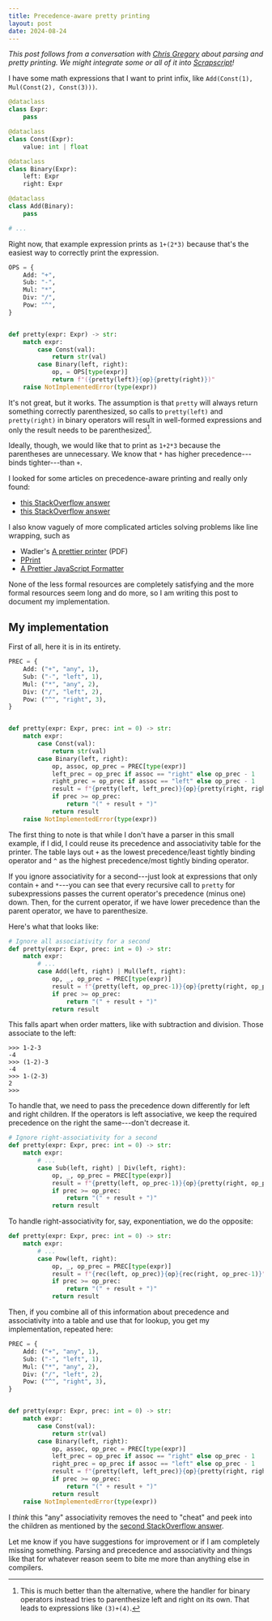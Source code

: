```yaml
---
title: Precedence-aware pretty printing
layout: post
date: 2024-08-24
---
```


*This post follows from a conversation with [Chris
Gregory](https://www.chrisgregory.me/) about parsing and pretty printing. We
might integrate some or all of it into
[Scrapscript](https://github.com/tekknolagi/scrapscript)!*

I have some math expressions that I want to print infix, like
`Add(Const(1), Mul(Const(2), Const(3)))`.

```python
@dataclass
class Expr:
    pass

@dataclass
class Const(Expr):
    value: int | float

@dataclass
class Binary(Expr):
    left: Expr
    right: Expr

@dataclass
class Add(Binary):
    pass

# ...
```

Right now, that example expression prints as `1+(2*3)` because that's the
easiest way to correctly print the expression.

```python
OPS = {
    Add: "+",
    Sub: "-",
    Mul: "*",
    Div: "/",
    Pow: "^",
}


def pretty(expr: Expr) -> str:
    match expr:
        case Const(val):
            return str(val)
        case Binary(left, right):
            op, = OPS[type(expr)]
            return f"({pretty(left)}{op}{pretty(right)})"
    raise NotImplementedError(type(expr))
```

It's not great, but it works. The assumption is that `pretty` will always
return something correctly parenthesized, so calls to `pretty(left)` and
`pretty(right)` in binary operators will result in well-formed expressions and
only the result needs to be parenthesized[^over-paren].

[^over-paren]: This is much better than the alternative, where the handler for
    binary operators instead tries to parenthesize left and right on its own.
    That leads to expressions like `(3)+(4)`.

Ideally, though, we would like that to print as `1+2*3` because the parentheses
are unnecessary. We know that `*` has higher precedence---binds tighter---than
`+`.

I looked for some articles on precedence-aware printing and really only found:

* [this StackOverflow answer][first-stackoverflow]
* [this StackOverflow answer][second-stackoverflow]

[first-stackoverflow]: https://stackoverflow.com/questions/13708837/pretty-printing-ast-with-minimal-parentheses/16685965#16685965
[second-stackoverflow]: https://stackoverflow.com/questions/61159436/minimize-parenthesis-when-printing-expression/61160682#61160682

I also know vaguely of more complicated articles solving problems like line wrapping, such as

* Wadler's [A prettier printer](https://homepages.inf.ed.ac.uk/wadler/papers/prettier/prettier.pdf) (PDF)
* [PPrint](http://cambium.inria.fr/~fpottier/pprint/doc/pprint/)
* [A Prettier JavaScript Formatter](https://archive.jlongster.com/A-Prettier-Formatter)

None of the less formal resources are completely satisfying and the more formal
resources seem long and do more, so I am writing this post to document my
implementation.

## My implementation

First of all, here it is in its entirety.

```python
PREC = {
    Add: ("+", "any", 1),
    Sub: ("-", "left", 1),
    Mul: ("*", "any", 2),
    Div: ("/", "left", 2),
    Pow: ("^", "right", 3),
}


def pretty(expr: Expr, prec: int = 0) -> str:
    match expr:
        case Const(val):
            return str(val)
        case Binary(left, right):
            op, assoc, op_prec = PREC[type(expr)]
            left_prec = op_prec if assoc == "right" else op_prec - 1
            right_prec = op_prec if assoc == "left" else op_prec - 1
            result = f"{pretty(left, left_prec)}{op}{pretty(right, right_prec)}"
            if prec >= op_prec:
                return "(" + result + ")"
            return result
    raise NotImplementedError(type(expr))
```

The first thing to note is that while I don't have a parser in this small
example, if I did, I could reuse its precedence and associativity table for the
printer. The table lays out `+` as the lowest precedence/least tightly binding
operator and `^` as the highest precedence/most tightly binding operator.

If you ignore associativity for a second---just look at expressions that only
contain `+` and `*`---you can see that every recursive call to `pretty` for
subexpressions passes the current operator's precedence (minus one) down. Then,
for the current operator, if we have lower precedence than the parent operator,
we have to parenthesize.

Here's what that looks like:

```python
# Ignore all associativity for a second
def pretty(expr: Expr, prec: int = 0) -> str:
    match expr:
        # ...
        case Add(left, right) | Mul(left, right):
            op, _, op_prec = PREC[type(expr)]
            result = f"{pretty(left, op_prec-1)}{op}{pretty(right, op_prec-1)}"
            if prec >= op_prec:
                return "(" + result + ")"
            return result
```

This falls apart when order matters, like with subtraction and division. Those
associate to the left:

```console?prompt=>>>
>>> 1-2-3
-4
>>> (1-2)-3
-4
>>> 1-(2-3)
2
>>>
```

To handle that, we need to pass the precedence down differently for left and
right children. If the operators is left associative, we keep the required
precedence on the right the same---don't decrease it.

```python
# Ignore right-associativity for a second
def pretty(expr: Expr, prec: int = 0) -> str:
    match expr:
        # ...
        case Sub(left, right) | Div(left, right):
            op, _, op_prec = PREC[type(expr)]
            result = f"{pretty(left, op_prec-1)}{op}{pretty(right, op_prec)}"
            if prec >= op_prec:
                return "(" + result + ")"
            return result
```

To handle right-associativity for, say, exponentiation, we do the opposite:

```python
def pretty(expr: Expr, prec: int = 0) -> str:
    match expr:
        # ...
        case Pow(left, right):
            op, _, op_prec = PREC[type(expr)]
            result = f"{rec(left, op_prec)}{op}{rec(right, op_prec-1)}"
            if prec >= op_prec:
                return "(" + result + ")"
            return result
```

Then, if you combine all of this information about precedence and associativity
into a table and use that for lookup, you get my implementation, repeated here:

```python
PREC = {
    Add: ("+", "any", 1),
    Sub: ("-", "left", 1),
    Mul: ("*", "any", 2),
    Div: ("/", "left", 2),
    Pow: ("^", "right", 3),
}


def pretty(expr: Expr, prec: int = 0) -> str:
    match expr:
        case Const(val):
            return str(val)
        case Binary(left, right):
            op, assoc, op_prec = PREC[type(expr)]
            left_prec = op_prec if assoc == "right" else op_prec - 1
            right_prec = op_prec if assoc == "left" else op_prec - 1
            result = f"{pretty(left, left_prec)}{op}{pretty(right, right_prec)}"
            if prec >= op_prec:
                return "(" + result + ")"
            return result
    raise NotImplementedError(type(expr))
```

I *think* this "any" associativity removes the need to "cheat" and peek into
the children as mentioned by the [second StackOverflow
answer][second-stackoverflow].

Let me know if you have suggestions for improvement or if I am completely
missing something. Parsing and precedence and associativity and things like
that for whatever reason seem to bite me more than anything else in compilers.
